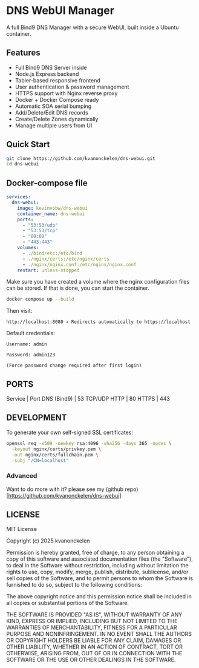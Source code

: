 # DNS WebUI Manager

A full Bind9 DNS Manager with a secure WebUI, built inside a Ubuntu container.

## Features

- Full Bind9 DNS Server inside
- Node.js Express backend
- Tabler-based responsive frontend
- User authentication & password management
- HTTPS support with Nginx reverse proxy
- Docker + Docker Compose ready
- Automatic SOA serial bumping
- Add/Delete/Edit DNS records
- Create/Delete Zones dynamically
- Manage multiple users from UI

## Quick Start

```bash
git clone https://github.com/kvanonckelen/dns-webui.git
cd dns-webui
```

## Docker-compose file

```yml
services:
  dns-webui:
    image: kevinvobw/dns-webui
    container_name: dns-webui
    ports:
      - "53:53/udp"
      - "53:53/tcp"
      - "80:80"
      - "443:443"
    volumes:
      - ./bind/etc:/etc/bind
      - ./nginx/certs:/etc/nginx/certs
      - ./nginx/nginx.conf:/etc/nginx/nginx.conf
    restart: unless-stopped
```

Make sure you have created a volume where the nginx configuration files can be stored. 
If that is done, you can start the container.

```bash
docker compose up --build
```

Then visit:

    http://localhost:8080 ➔ Redirects automatically to https://localhost

Default credentials:

    Username: admin

    Password: admin123

    (Force password change required after first login)



## PORTS

Service | Port
DNS (Bind9) | 53 TCP/UDP
HTTP | 80
HTTPS | 443

## DEVELOPMENT

To generate your own self-signed SSL certificates:

```bash
openssl req -x509 -newkey rsa:4096 -sha256 -days 365 -nodes \
  -keyout nginx/certs/privkey.pem \
  -out nginx/certs/fullchain.pem \
  -subj "/CN=localhost"
```

### Advanced

Want to do more with it? please see my (github repo)[https://github.com/kvanonckelen/dns-webui]

## LICENSE

MIT License

Copyright (c) 2025 kvanonckelen

Permission is hereby granted, free of charge, to any person obtaining a copy
of this software and associated documentation files (the "Software"), to deal
in the Software without restriction, including without limitation the rights
to use, copy, modify, merge, publish, distribute, sublicense, and/or sell
copies of the Software, and to permit persons to whom the Software is
furnished to do so, subject to the following conditions:

The above copyright notice and this permission notice shall be included in all
copies or substantial portions of the Software.

THE SOFTWARE IS PROVIDED "AS IS", WITHOUT WARRANTY OF ANY KIND, EXPRESS OR
IMPLIED, INCLUDING BUT NOT LIMITED TO THE WARRANTIES OF MERCHANTABILITY,
FITNESS FOR A PARTICULAR PURPOSE AND NONINFRINGEMENT. IN NO EVENT SHALL THE
AUTHORS OR COPYRIGHT HOLDERS BE LIABLE FOR ANY CLAIM, DAMAGES OR OTHER
LIABILITY, WHETHER IN AN ACTION OF CONTRACT, TORT OR OTHERWISE, ARISING FROM,
OUT OF OR IN CONNECTION WITH THE SOFTWARE OR THE USE OR OTHER DEALINGS IN THE
SOFTWARE.


